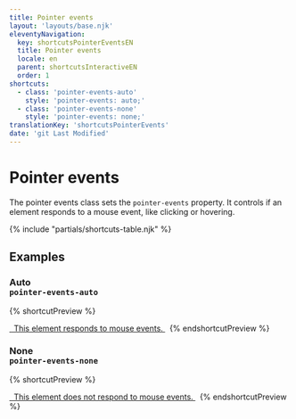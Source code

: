 ```yaml
---
title: Pointer events
layout: 'layouts/base.njk'
eleventyNavigation:
  key: shortcutsPointerEventsEN
  title: Pointer events
  locale: en
  parent: shortcutsInteractiveEN
  order: 1
shortcuts:
  - class: 'pointer-events-auto'
    style: 'pointer-events: auto;'
  - class: 'pointer-events-none'
    style: 'pointer-events: none;'
translationKey: 'shortcutsPointerEvents'
date: 'git Last Modified'
---
```


# Pointer events

The pointer events class sets the `pointer-events` property. It controls if an element responds to a mouse event, like clicking or hovering.

{% include "partials/shortcuts-table.njk" %}

## Examples

### Auto<br/>`pointer-events-auto`

{% shortcutPreview %}

<a href="#" class="pointer-events-auto">
  This element responds to mouse events.
</a> 
{% endshortcutPreview %}

### None<br/>`pointer-events-none`

{% shortcutPreview %}

<a href="#" class="pointer-events-none">
  This element does not respond to mouse events.
</a> 
{% endshortcutPreview %}
